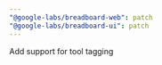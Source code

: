 ```yaml
---
"@google-labs/breadboard-web": patch
"@google-labs/breadboard-ui": patch
---
```


Add support for tool tagging
